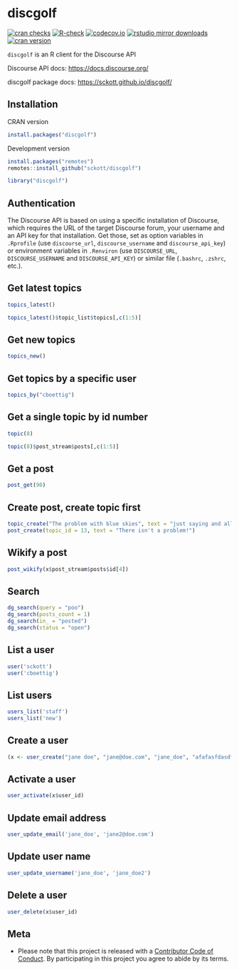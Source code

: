<!-- README.md is generated from README.Rmd. Please edit that file -->

# discgolf

[![cran checks](https://cranchecks.info/badges/worst/discgolf)](https://cranchecks.info/pkgs/discgolf) [![R-check](https://github.com/sckott/discgolf/workflows/R-check/badge.svg)](https://github.com/sckott/discgolf/actions?query=workflow%3AR-check) [![codecov.io](https://codecov.io/github/sckott/discgolf/coverage.svg?branch=master)](https://codecov.io/github/sckott/discgolf?branch=master) [![rstudio mirror downloads](https://cranlogs.r-pkg.org/badges/discgolf?color=FAB657)](https://github.com/r-hub/cranlogs.app) [![cran version](https://www.r-pkg.org/badges/version/discgolf)](https://cran.r-project.org/package=discgolf)

`discgolf` is an R client for the Discourse API

Discourse API docs: <https://docs.discourse.org/>

discgolf package docs: <https://sckott.github.io/discgolf/>

## Installation

CRAN version

``` r
install.packages("discgolf")
```

Development version

``` r
install.packages("remotes")
remotes::install_github("sckott/discgolf")
```

``` r
library("discgolf")
```

## Authentication

The Discourse API is based on using a specific installation of Discourse, which requires the URL of the target Discourse forum, your username and an API key for that installation. Get those, set as option variables in `.Rprofile` (use `discourse_url`, `discourse_username` and `discourse_api_key`) or environment variables in `.Renviron` (use `DISCOURSE_URL`, `DISCOURSE_USERNAME` and `DISCOURSE_API_KEY`) or similar file (`.bashrc`, `.zshrc`, etc.).

## Get latest topics

``` r
topics_latest()
```

``` r
topics_latest()$topic_list$topics[,c(1:5)]
```

## Get new topics

``` r
topics_new()
```

## Get topics by a specific user

``` r
topics_by("cboettig")
```

## Get a single topic by id number

``` r
topic(8)
```

``` r
topic(8)$post_stream$posts[,c(1:5)]
```

## Get a post

``` r
post_get(90)
```

## Create post, create topic first

``` r
topic_create("The problem with blue skies", text = "just saying and all that")
post_create(topic_id = 13, text = "There isn't a problem!")
```

## Wikify a post

``` r
post_wikify(x$post_stream$posts$id[4])
```

## Search

``` r
dg_search(query = "poo")
dg_search(posts_count = 1)
dg_search(in_ = "posted")
dg_search(status = "open")
```

## List a user

``` r
user('sckott')
user('cboettig')
```

## List users

``` r
users_list('staff')
users_list('new')
```

## Create a user

``` r
(x <- user_create("jane doe", "jane@doe.com", "jane_doe", "afafasfdasdf"))
```

## Activate a user

``` r
user_activate(x$user_id)
```

## Update email address

``` r
user_update_email('jane_doe', 'jane2@doe.com')
```

## Update user name

``` r
user_update_username('jane_doe', 'jane_doe2')
```

## Delete a user

``` r
user_delete(x$user_id)
```

## Meta

-   Please note that this project is released with a [Contributor Code of Conduct](https://github.com/sckott/discgolf/blob/master/CODE_OF_CONDUCT.md). By participating in this project you agree to abide by its terms.
